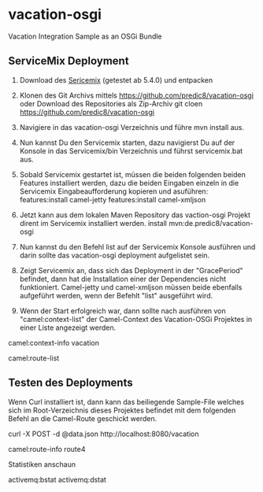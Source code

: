 # vacation-osgi
Vacation Integration Sample as an OSGi Bundle

## ServiceMix Deployment

1. Download des <a href="http://example.com/">Sericemix</a> (getestet ab 5.4.0) und entpacken

2. Klonen des Git Archivs mittels https://github.com/predic8/vacation-osgi oder Download des Repositories als Zip-Archiv
  git cloen https://github.com/predic8/vacation-osgi

3. Navigiere in das vacation-osgi Verzeichnis und führe mvn install aus.

4. Nun kannst Du den Servicemix starten, dazu navigierst Du auf der Konsole in das Servicemix/bin Verzeichnis und führst servicemix.bat aus.

5. Sobald Servicemix gestartet ist, müssen die beiden folgenden beiden Features installiert werden, dazu die beiden Eingaben einzeln in die Servicemix Eingabeaufforderung kopieren und asuführen:
  features:install camel-jetty
  features:install camel-xmljson 

6. Jetzt kann aus dem lokalen Maven Repository das vaction-osgi Projekt dirent im Servicemix installiert werden.
  install mvn:de.predic8/vacation-osgi

7. Nun kannst du den Befehl list auf der Servicemix Konsole ausführen und darin sollte das vacation-osgi deployment aufgelistet sein.
8. Zeigt Servicemix an, dass sich das Deployment in der "GracePeriod" befindet, dann hat die Installation einer der Dependencies nicht funktioniert. Camel-jetty und camel-xmljson müssen beide ebenfalls aufgeführt werden, wenn der Befehlt "list" ausgeführt wird.
9. Wenn der Start erfolgreich war, dann sollte nach ausführen von "camel:context-list" der Camel-Context des Vacation-OSGi Projektes in einer Liste angezeigt werden.


camel:context-info vacation 

camel:route-list 

## Testen des Deployments
Wenn Curl installiert ist, dann kann das beiliegende Sample-File welches sich im Root-Verzeichnis dieses Projektes befindet mit dem folgenden Befehl an die Camel-Route geschickt werden.

curl -X POST -d @data.json http://localhost:8080/vacation

camel:route-info  route4 

Statistiken anschaun

activemq:bstat 
activemq:dstat 

